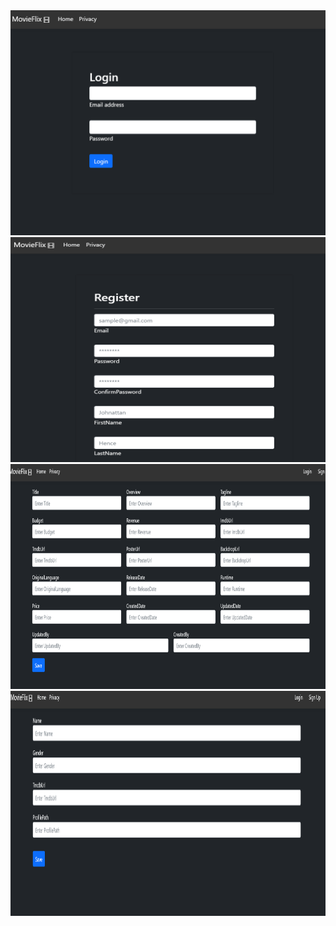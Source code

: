 
<img src="https://github.com/mrctmgr/GYGY_2023/blob/main/ASP.NET/MovieFlix/ss2.PNG" alt="alt text" width="640" height="360">
<img src="https://github.com/mrctmgr/GYGY_2023/blob/main/ASP.NET/MovieFlix/ss3.PNG" alt="alt text" width="640" height="360">
<img src="https://github.com/mrctmgr/GYGY_2023/blob/main/ASP.NET/MovieFlix/ss4.PNG" alt="alt text" width="640" height="360">
<img src="https://github.com/mrctmgr/GYGY_2023/blob/main/ASP.NET/MovieFlix/ss5.PNG" alt="alt text" width="640" height="360">

